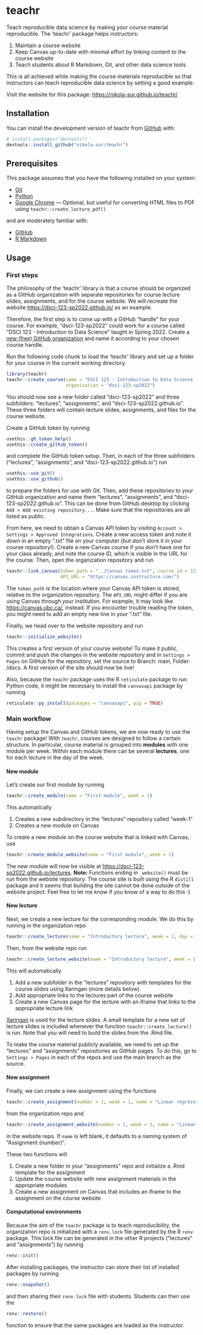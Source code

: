 
<!-- README.md is generated from README.Rmd. Please edit that file -->

# teachr

<!-- badges: start -->
<!-- badges: end -->

Teach reproducible data science by making your course material
reproducible. The ‘teachr’ package helps instructors:

1.  Maintain a course website
2.  Keep Canvas up-to-date with minimal effort by linking content to the
    course website
3.  Teach students about R Markdown, Git, and other data science tools

This is all achieved while making the course materials reproducible so
that instructors can teach reproducible data science by setting a good
example.

Visit the website for this package:
<https://nikola-sur.github.io/teachr/>

## Installation

You can install the development version of teachr from
[GitHub](https://github.com/) with:

``` r
# install.packages("devtools")
devtools::install_github("nikola-sur/teachr")
```

## Prerequisites

This package assumes that you have the following installed on your
system:

-   [Git](https://git-scm.com/downloads)
-   [Python](https://www.python.org/)
-   [Google Chrome](https://www.google.com/intl/en_ca/chrome/) —
    Optional, but useful for converting HTML files to PDF using
    `teachr::create_lecture_pdf()`

and are moderately familiar with:

-   [GitHub](https://github.com/)
-   [R Markdown](https://rmarkdown.rstudio.com/)

## Usage

### First steps

The philosophy of the ‘teachr’ library is that a course should be
organized as a GitHub organization with separate repositories for course
lecture slides, assignments, and for the course website. We will
recreate the website <https://dsci-123-sp2022.github.io/> as an example.

Therefore, the first step is to come up with a GitHub “handle” for your
course. For example, “dsci-123-sp2022” could work for a course called
“DSCI 123 - Introduction to Data Science” taught in Spring 2022. Create
a [new (free) GitHub
organization](https://github.com/account/organizations/new?coupon=&plan=team_free)
and name it according to your chosen course handle.

Run the following code chunk to load the ‘teachr’ library and set up a
folder for your course in the current working directory.

``` r
library(teachr)
teachr::create_course(name = "DSCI 123 - Introduction to Data Science (Spring 2022)",
                      organization = "dsci-123-sp2022")
```

You should now see a new folder called “dsci-123-sp2022” and three
subfolders: “lectures”, “assignments”, and “dsci-123-sp2022.github.io”.
These three folders will contain lecture slides, assignments, and files
for the course website.

Create a GitHub token by running

``` r
usethis::gh_token_help()
usethis::create_github_token()
```

and complete the GitHub token setup. Then, in each of the three
subfolders (“lectures”, “assignments”, and “dsci-123-sp2022.github.io”)
run

``` r
usethis::use_git()
usethis::use_github()
```

to prepare the folders for use with Git. Then, add these repositories to
your GitHub organization and name them “lectures”, “assignments”, and
“dsci-123-sp2022.github.io”. This can be done from GitHub desktop by
clicking `Add > Add existing repository...`. Make sure that the
repositories are all listed as public.

From here, we need to obtain a Canvas API token by visiting
`Account > Settings > Approved Integrations`. Create a new access token
and note it down in an empty “.txt” file on your computer (but don’t
store it in your course repository!). Create a new Canvas course if you
don’t have one for your class already, and note the course ID, which is
visible in the URL for the course. Then, open the organization
repository and run

``` r
teachr::link_canvas(token_path = "../Canvas token.txt", course_id = 1234567,
                    API_URL = "https://canvas.instructure.com/")
```

The `token_path` is the location where your Canvas API token is stored,
relative to the organization repository. The `API_URL` might differ if
you are using Canvas through your institution. For example, it may look
like <https://canvas.ubc.ca/>, instead. If you encounter trouble reading
the token, you might need to add an empty new line in your “.txt” file.

Finally, we head over to the website repository and run

``` r
teachr::initialize_website()
```

This creates a first version of your course website! To make it public,
commit and push the changes in the website repository and in
`Settings > Pages` on GitHub for the repository, set the source to
Branch: main, Folder: /docs. A first version of the site should now be
live!

Also, because the `teachr` package uses the R `reticulate` package to
run Python code, it might be necessary to install the `canvasapi`
package by running

``` r
reticulate::py_install(packages = "canvasapi", pip = TRUE)
```

### Main workflow

Having setup the Canvas and GitHub tokens, we are now ready to use the
`teachr` package! With `teachr`, courses are designed to follow a
certain structure. In particular, course material is grouped into
**modules** with one module per week. Within each module there can be
several **lectures**, one for each lecture in the day of the week.

#### New module

Let’s create our first module by running

``` r
teachr::create_module(name = "First module", week = 1)
```

This automatically

1.  Creates a new subdirectory in the “lectures” repository called
    “week-1”
2.  Creates a new module on Canvas

To create a new module on the course website that is linked with Canvas,
use

``` r
teachr::create_module_website(name = "First module", week = 1)
```

The new module will now be visible at
<https://dsci-123-sp2022.github.io/lectures>. **Note:** Functions ending
in `_website()` must be run from the website repository. The course site
is built using the R `distill` package and it seems that building the
site cannot be done outside of the website project. Feel free to let me
know if you know of a way to do this :)

#### New lecture

Next, we create a new lecture for the corresponding module. We do this
by running in the organization repo

``` r
teachr::create_lecture(name = "Introductory lecture", week = 1, day = 1)
```

Then, from the website repo run

``` r
teachr::create_lecture_website(name = "Introductory lecture", week = 1, day = 1)
```

This will automatically

1.  Add a new subfolder in the “lectures” repository with templates for
    the course slides using Xaringan (more details below)
2.  Add appropriate links to the lectures part of the course website
3.  Create a new Canvas page for the lecture with an iframe that links
    to the appropriate lecture link

[Xaringan](https://bookdown.org/yihui/rmarkdown/xaringan.html) is used
for the lecture slides. A small template for a new set of lecture slides
is included whenever the function `teachr::create_lecture()` is run.
Note that you will need to build the slides from the .Rmd file.

To make the course material publicly available, we need to set up the
“lectures” and “assignments” repositories as GitHub pages. To do this,
go to `Settings > Pages` in each of the repos and use the main branch as
the source.

#### New assignment

Finally, we can create a new assignment using the functions

``` r
teachr::create_assignment(number = 1, week = 1, name = "Linear regression")
```

from the organization repo and

``` r
teachr::create_assignment_website(number = 1, week = 1, name = "Linear regression")
```

in the website repo. If `name` is left blank, it defaults to a naming
system of “Assignment (number)”.

These two functions will

1.  Create a new folder in your “assignments” repo and initialize a .Rmd
    template for the assignment
2.  Update the course website with new assignment materials in the
    appropriate modules
3.  Create a new assignment on Canvas that includes an iframe to the
    assignment on the course website

#### Computational environments

Because the aim of the `teachr` package is to teach reproducibility, the
organization repo is initialized with a `renv.lock` file generated by
the R `renv` package. This lock file can be generated in the other R
projects (“lectures” and “assignments”) by running

``` r
renv::init()
```

After installing packages, the instructor can store their list of
installed packages by running

``` r
renv::snapshot()
```

and then sharing their `renv.lock` file with students. Students can then
use the

``` r
renv::restore()
```

function to ensure that the same packages are loaded as the instructor.
